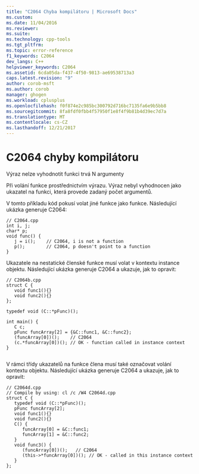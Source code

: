 ```yaml
---
title: "C2064 Chyba kompilátoru | Microsoft Docs"
ms.custom: 
ms.date: 11/04/2016
ms.reviewer: 
ms.suite: 
ms.technology: cpp-tools
ms.tgt_pltfrm: 
ms.topic: error-reference
f1_keywords: C2064
dev_langs: C++
helpviewer_keywords: C2064
ms.assetid: 6cda05da-f437-4f50-9813-ae69538713a3
caps.latest.revision: "9"
author: corob-msft
ms.author: corob
manager: ghogen
ms.workload: cplusplus
ms.openlocfilehash: f0f874e2c985bc300792d716bc7135fa6e9b5bb8
ms.sourcegitcommit: 8fa8fdf0fbb4f57950f1e8f4f9b81b4d39ec7d7a
ms.translationtype: MT
ms.contentlocale: cs-CZ
ms.lasthandoff: 12/21/2017
---
```

# <a name="compiler-error-c2064"></a>C2064 chyby kompilátoru
Výraz nelze vyhodnotit funkci trvá N argumenty  
  
 Při volání funkce prostřednictvím výrazu. Výraz nebyl vyhodnocen jako ukazatel na funkci, která provede zadaný počet argumentů.  
  
 V tomto příkladu kód pokusí volat jiné funkce jako funkce. Následující ukázka generuje C2064:  
  
```  
// C2064.cpp  
int i, j;  
char* p;  
void func() {  
   j = i();    // C2064, i is not a function  
   p();        // C2064, p doesn't point to a function  
}  
```  
  
 Ukazatele na nestatické členské funkce musí volat v kontextu instance objektu. Následující ukázka generuje C2064 a ukazuje, jak to opravit:  
  
```  
// C2064b.cpp  
struct C {  
   void func1(){}  
   void func2(){}  
};  
  
typedef void (C::*pFunc)();  
  
int main() {  
   C c;  
   pFunc funcArray[2] = {&C::func1, &C::func2};  
   (funcArray[0])();    // C2064   
   (c.*funcArray[0])(); // OK - function called in instance context  
}  
  
```  
  
 V rámci třídy ukazatelů na funkce člena musí také označovat volání kontextu objektu. Následující ukázka generuje C2064 a ukazuje, jak to opravit:  
  
```  
// C2064d.cpp  
// Compile by using: cl /c /W4 C2064d.cpp  
struct C {  
   typedef void (C::*pFunc)();  
   pFunc funcArray[2];  
   void func1(){}  
   void func2(){}  
   C() {  
      funcArray[0] = &C::func1;  
      funcArray[1] = &C::func2;  
   }  
   void func3() {  
      (funcArray[0])();   // C2064  
      (this->*funcArray[0])(); // OK - called in this instance context  
   }  
};  
```
